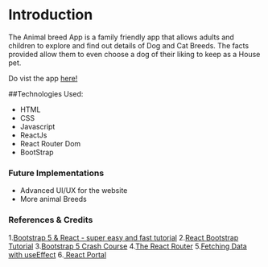 # Introduction

The Animal breed App is a family friendly app that allows adults and children to explore and find out details of Dog and Cat Breeds. The facts provided allow them to even choose a dog of their liking to keep as a House pet.

Do vist the app [here!](https://animal-breeds.netlify.app/)

##Technologies Used:

- HTML
- CSS
- Javascript
- ReactJs
- React Router Dom
- BootStrap

### Future Implementations

- Advanced UI/UX for the website
- More animal Breeds

### References & Credits

1.[Bootstrap 5 & React - super easy and fast tutorial](https://www.youtube.com/watch?v=xdXd8BJwJ-U&ab_channel=Keepcoding) 2.[React Bootstrap Tutorial](https://www.youtube.com/watch?v=8pKjULHzs0s&t=762s&ab_channel=AdrianTwarog) 3.[Bootstrap 5 Crash Course](https://www.youtube.com/watch?v=Jyvffr3aCp0&ab_channel=WebDevSimplified) 4.[The React Router](https://www.youtube.com/watch?v=aZGzwEjZrXc&ab_channel=TheNetNinja) 5.[Fetching Data with useEffect](https://www.youtube.com/watch?v=qdCHEUaFhBk&ab_channel=TheNetNinja) 6.[ React Portal](https://www.youtube.com/watch?v=LyLa7dU5tp8&ab_channel=WebDevSimplified)
